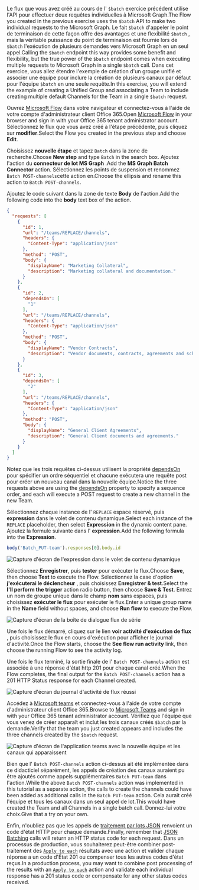 <!-- markdownlint-disable MD002 MD041 -->

<span data-ttu-id="4a4de-101">Le flux que vous avez créé au cours de l' `$batch` exercice précédent utilise l'API pour effectuer deux requêtes individuelles à Microsoft Graph.</span><span class="sxs-lookup"><span data-stu-id="4a4de-101">The Flow you created in the previous exercise uses the `$batch` API to make two individual requests to the Microsoft Graph.</span></span> <span data-ttu-id="4a4de-102">Le fait `$batch` d'appeler le point de terminaison de cette façon offre des avantages et une flexibilité `$batch` , mais la véritable puissance du point de terminaison est fournie lors de `$batch` l'exécution de plusieurs demandes vers Microsoft Graph en un seul appel.</span><span class="sxs-lookup"><span data-stu-id="4a4de-102">Calling the `$batch` endpoint this way provides some benefit and flexibility, but the true power of the `$batch` endpoint comes when executing multiple requests to Microsoft Graph in a single `$batch` call.</span></span> <span data-ttu-id="4a4de-103">Dans cet exercice, vous allez étendre l'exemple de création d'un groupe unifié et associer une équipe pour inclure la création de plusieurs canaux par défaut pour l'équipe `$batch` en une seule requête.</span><span class="sxs-lookup"><span data-stu-id="4a4de-103">In this exercise, you will extend the example of creating a Unified Group and associating a Team to include creating multiple default Channels for the Team in a single `$batch` request.</span></span>

<span data-ttu-id="4a4de-104">Ouvrez [Microsoft Flow](https://flow.microsoft.com) dans votre navigateur et connectez-vous à l'aide de votre compte d'administrateur client Office 365.</span><span class="sxs-lookup"><span data-stu-id="4a4de-104">Open [Microsoft Flow](https://flow.microsoft.com) in your browser and sign in with your Office 365 tenant administrator account.</span></span> <span data-ttu-id="4a4de-105">Sélectionnez le flux que vous avez créé à l'étape précédente, puis cliquez sur **modifier**.</span><span class="sxs-lookup"><span data-stu-id="4a4de-105">Select the Flow you created in the previous step and choose **Edit**.</span></span>

<span data-ttu-id="4a4de-106">Choisissez **nouvelle étape** et tapez `Batch` dans la zone de recherche.</span><span class="sxs-lookup"><span data-stu-id="4a4de-106">Choose **New step** and type `Batch` in the search box.</span></span> <span data-ttu-id="4a4de-107">Ajoutez l'action du **connecteur de lot MS Graph** .</span><span class="sxs-lookup"><span data-stu-id="4a4de-107">Add the **MS Graph Batch Connector** action.</span></span> <span data-ttu-id="4a4de-108">Sélectionnez les points de suspension et renommez `Batch POST-channels`cette action en.</span><span class="sxs-lookup"><span data-stu-id="4a4de-108">Choose the ellipsis and rename this action to `Batch POST-channels`.</span></span>

<span data-ttu-id="4a4de-109">Ajoutez le code suivant dans la zone de texte **Body** de l'action.</span><span class="sxs-lookup"><span data-stu-id="4a4de-109">Add the following code into the **body** text box of the action.</span></span>

```json
{
  "requests": [
    {
      "id": 1,
      "url": "/teams/REPLACE/channels",
      "headers": {
        "Content-Type": "application/json"
      },
      "method": "POST",
      "body": {
        "displayName": "Marketing Collateral",
        "description": "Marketing collateral and documentation."
      }
    },
    {
      "id": 2,
      "dependsOn": [
        "1"
      ],
      "url": "/teams/REPLACE/channels",
      "headers": {
        "Content-Type": "application/json"
      },
      "method": "POST",
      "body": {
        "displayName": "Vendor Contracts",
        "description": "Vendor documents, contracts, agreements and schedules."
      }
    },
    {
      "id": 3,
      "dependsOn": [
        "2"
      ],
      "url": "/teams/REPLACE/channels",
      "headers": {
        "Content-Type": "application/json"
      },
      "method": "POST",
      "body": {
        "displayName": "General Client Agreements",
        "description": "General Client documents and agreements."
      }
    }
  ]
}
```

<span data-ttu-id="4a4de-110">Notez que les trois requêtes ci-dessus utilisent la propriété [dependsOn](https://docs.microsoft.com/graph/json-batching#sequencing-requests-with-the-dependson-property) pour spécifier un ordre séquentiel et chacune exécutera une requête post pour créer un nouveau canal dans la nouvelle équipe.</span><span class="sxs-lookup"><span data-stu-id="4a4de-110">Notice the three requests above are using the [dependsOn](https://docs.microsoft.com/graph/json-batching#sequencing-requests-with-the-dependson-property) property to specify a sequence order, and each will execute a POST request to create a new channel in the new Team.</span></span>

<span data-ttu-id="4a4de-111">Sélectionnez chaque instance de l' `REPLACE` espace réservé, puis **expression** dans le volet de contenu dynamique.</span><span class="sxs-lookup"><span data-stu-id="4a4de-111">Select each instance of the `REPLACE` placeholder, then select **Expression** in the dynamic content pane.</span></span> <span data-ttu-id="4a4de-112">Ajoutez la formule suivante dans l' **expression**.</span><span class="sxs-lookup"><span data-stu-id="4a4de-112">Add the following formula into the **Expression**.</span></span>

```js
body('Batch_PUT-team').responses[0].body.id
```

![Capture d'écran de l'expression dans le volet de contenu dynamique](./images/flow-channel1.png)

<span data-ttu-id="4a4de-114">Sélectionnez **Enregistrer**, puis **tester** pour exécuter le flux.</span><span class="sxs-lookup"><span data-stu-id="4a4de-114">Choose **Save**, then choose **Test** to execute the Flow.</span></span> <span data-ttu-id="4a4de-115">Sélectionnez la case d'option **j'exécuterai le déclencheur** , puis choisissez **Enregistrer & test**.</span><span class="sxs-lookup"><span data-stu-id="4a4de-115">Select the **I'll perform the trigger** action radio button, then choose **Save & Test**.</span></span> <span data-ttu-id="4a4de-116">Entrez un nom de groupe unique dans le champ **nom** sans espaces, puis choisissez **exécuter le flux** pour exécuter le flux.</span><span class="sxs-lookup"><span data-stu-id="4a4de-116">Enter a unique group name in the **Name** field without spaces, and choose **Run flow** to execute the Flow.</span></span>

![Capture d'écran de la boîte de dialogue flux de série](./images/flow-channel3.png)

<span data-ttu-id="4a4de-118">Une fois le flux démarré, cliquez sur le lien **voir activité d'exécution de flux** , puis choisissez le flux en cours d'exécution pour afficher le journal d'activité.</span><span class="sxs-lookup"><span data-stu-id="4a4de-118">Once the Flow starts, choose the **See flow run activity** link, then choose the running Flow to see the activity log.</span></span>

<span data-ttu-id="4a4de-119">Une fois le flux terminé, la sortie finale de l' `Batch POST-channels` action est associée à une réponse d'état http 201 pour chaque canal créé.</span><span class="sxs-lookup"><span data-stu-id="4a4de-119">When the Flow completes, the final output for the `Batch POST-channels` action has a 201 HTTP Status response for each Channel created.</span></span>

![Capture d'écran du journal d'activité de flux réussi](./images/flow-channel2.png)

<span data-ttu-id="4a4de-121">Accédez à [Microsoft teams](https://teams.microsoft.com) et connectez-vous à l'aide de votre compte d'administrateur client Office 365.</span><span class="sxs-lookup"><span data-stu-id="4a4de-121">Browse to [Microsoft Teams](https://teams.microsoft.com) and sign in with your Office 365 tenant administrator account.</span></span> <span data-ttu-id="4a4de-122">Vérifiez que l'équipe que vous venez de créer apparaît et inclut les trois canaux créés `$batch` par la demande.</span><span class="sxs-lookup"><span data-stu-id="4a4de-122">Verify that the team you just created appears and includes the three channels created by the `$batch` request.</span></span>

![Capture d'écran de l'application teams avec la nouvelle équipe et les canaux qui apparaissent](./images/team-channels.png)

<span data-ttu-id="4a4de-124">Bien que l' `Batch POST-channels` action ci-dessus ait été implémentée dans ce didacticiel séparément, les appels de création des canaux auraient pu être ajoutés comme appels supplémentaires `Batch PUT-team` dans l'action.</span><span class="sxs-lookup"><span data-stu-id="4a4de-124">While the above `Batch POST-channels` action was implemented in this tutorial as a separate action, the calls to create the channels could have been added as additional calls in the `Batch PUT-team` action.</span></span> <span data-ttu-id="4a4de-125">Cela aurait créé l'équipe et tous les canaux dans un seul appel de lot.</span><span class="sxs-lookup"><span data-stu-id="4a4de-125">This would have created the Team and all Channels in a single batch call.</span></span> <span data-ttu-id="4a4de-126">Donnez-lui votre choix.</span><span class="sxs-lookup"><span data-stu-id="4a4de-126">Give that a try on your own.</span></span>

<span data-ttu-id="4a4de-127">Enfin, n'oubliez pas que les appels de [traitement par lots JSON](https://docs.microsoft.com/graph/json-batching) renvoient un code d'état HTTP pour chaque demande.</span><span class="sxs-lookup"><span data-stu-id="4a4de-127">Finally, remember that [JSON Batching](https://docs.microsoft.com/graph/json-batching) calls will return an HTTP status code for each request.</span></span> <span data-ttu-id="4a4de-128">Dans un processus de production, vous souhaiterez peut-être combiner post-traitement des [`Apply to each`](https://docs.microsoft.com/flow/apply-to-each) résultats avec une action et valider chaque réponse a un code d'État 201 ou compenser tous les autres codes d'état reçus.</span><span class="sxs-lookup"><span data-stu-id="4a4de-128">In a production process, you may want to combine post processing of the results with an [`Apply to each`](https://docs.microsoft.com/flow/apply-to-each) action and validate each individual response has a 201 status code or compensate for any other status codes received.</span></span>